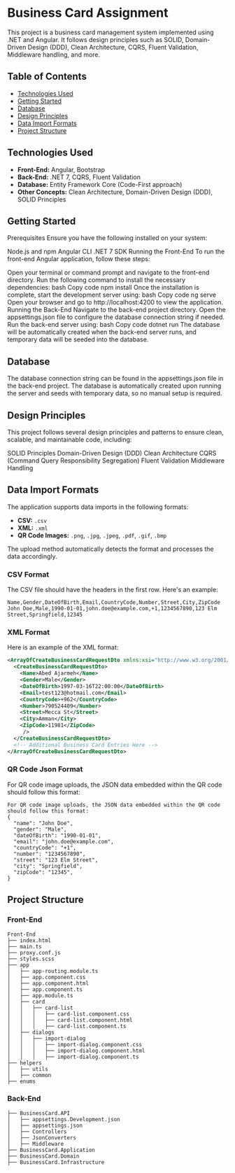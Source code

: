 # Business Card Assignment

This project is a business card management system implemented using .NET and Angular. It follows design principles such as SOLID, Domain-Driven Design (DDD), Clean Architecture, CQRS, Fluent Validation, Middleware handling, and more.

## Table of Contents
- [Technologies Used](#technologies-used)
- [Getting Started](#getting-started)
- [Database](#database)
- [Design Principles](#design-principles)
- [Data Import Formats](#data-import-formats)
- [Project Structure](#project-structure)

## Technologies Used
- **Front-End:** Angular, Bootstrap
- **Back-End:** .NET 7, CQRS, Fluent Validation
- **Database:** Entity Framework Core (Code-First approach)
- **Other Concepts:** Clean Architecture, Domain-Driven Design (DDD), SOLID Principles

## Getting Started
Prerequisites
Ensure you have the following installed on your system:

Node.js and npm
Angular CLI
.NET 7 SDK
Running the Front-End
To run the front-end Angular application, follow these steps:

Open your terminal or command prompt and navigate to the front-end directory.
Run the following command to install the necessary dependencies:
bash
Copy code
npm install
Once the installation is complete, start the development server using:
bash
Copy code
ng serve
Open your browser and go to http://localhost:4200 to view the application.
Running the Back-End
Navigate to the back-end project directory.
Open the appsettings.json file to configure the database connection string if needed.
Run the back-end server using:
bash
Copy code
dotnet run
The database will be automatically created when the back-end server runs, and temporary data will be seeded into the database.

## Database
The database connection string can be found in the appsettings.json file in the back-end project. The database is automatically created upon running the server and seeds with temporary data, so no manual setup is required.
## Design Principles
This project follows several design principles and patterns to ensure clean, scalable, and maintainable code, including:

SOLID Principles
Domain-Driven Design (DDD)
Clean Architecture
CQRS (Command Query Responsibility Segregation)
Fluent Validation
Middleware Handling

## Data Import Formats

The application supports data imports in the following formats:

- **CSV:** `.csv`
- **XML:** `.xml`
- **QR Code Images:** `.png`, `.jpg`, `.jpeg`, `.pdf`, `.gif`, `.bmp`

The upload method automatically detects the format and processes the data accordingly.

### CSV Format
The CSV file should have the headers in the first row. Here's an example:

```csv
Name,Gender,DateOfBirth,Email,CountryCode,Number,Street,City,ZipCode
John Doe,Male,1990-01-01,john.doe@example.com,+1,1234567890,123 Elm Street,Springfield,12345
```
### XML Format
Here is an example of the XML format:

```xml
<ArrayOfCreateBusinessCardRequestDto xmlns:xsi="http://www.w3.org/2001/XMLSchema-instance" xmlns:xsd="http://www.w3.org/2001/XMLSchema">
  <CreateBusinessCardRequestDto>
    <Name>Abed Ajarmeh</Name>
    <Gender>Male</Gender>
    <DateOfBirth>1997-03-16T22:00:00</DateOfBirth>
    <Email>test123@hotmail.com</Email>
    <CountryCode>+962</CountryCode>
    <Number>790524409</Number>
    <Street>Mecca St</Street>
    <City>Amman</City>
    <ZipCode>11981</ZipCode>
     />
  </CreateBusinessCardRequestDto>
  <!-- Additional Business Card Entries Here -->
</ArrayOfCreateBusinessCardRequestDto>
```
### QR Code Json Format
For QR code image uploads, the JSON data embedded within the QR code should follow this format:

```QR Code
For QR code image uploads, the JSON data embedded within the QR code should follow this format:
{
  "name": "John Doe",
  "gender": "Male",
  "dateOfBirth": "1990-01-01",
  "email": "john.doe@example.com",
  "countryCode": "+1",
  "number": "1234567890",
  "street": "123 Elm Street",
  "city": "Springfield",
  "zipCode": "12345",
}
```
## Project Structure

### Front-End

```plaintext
Front-End
├── index.html
├── main.ts
├── proxy.conf.js
├── styles.scss
├── app
│   ├── app-routing.module.ts
│   ├── app.component.css
│   ├── app.component.html
│   ├── app.component.ts
│   ├── app.module.ts
│   ├── card
│   │   ├── card-list
│   │   │   ├── card-list.component.css
│   │   │   ├── card-list.component.html
│   │   │   ├── card-list.component.ts
│   ├── dialogs
│   │   ├── import-dialog
│   │   │   ├── import-dialog.component.css
│   │   │   ├── import-dialog.component.html
│   │   │   ├── import-dialog.component.ts
├── helpers
│   ├── utils
│   ├── common
├── enums
```
### Back-End

```Back-End
├── BusinessCard.API
│   ├── appsettings.Development.json
│   ├── appsettings.json
│   ├── Controllers
│   ├── JsonConverters
│   ├── Middleware
├── BusinessCard.Application
├── BusinessCard.Domain
├── BusinessCard.Infrastructure
```

